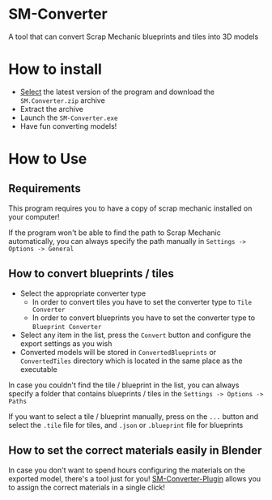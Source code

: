# SM-Converter
A tool that can convert Scrap Mechanic blueprints and tiles into 3D models

# How to install
- [Select](https://github.com/QuestionableM/SM-Converter/releases/latest) the latest version of the program and download the `SM.Converter.zip` archive
- Extract the archive
- Launch the `SM-Converter.exe`
- Have fun converting models!

# How to Use
## Requirements
This program requires you to have a copy of scrap mechanic installed on your computer!

If the program won't be able to find the path to Scrap Mechanic automatically, you can always specify the path manually in `Settings -> Options -> General`

## How to convert blueprints / tiles
- Select the appropriate converter type
    - In order to convert tiles you have to set the converter type to `Tile Converter`
    - In order to convert blueprints you have to set the converter type to `Blueprint Converter`
- Select any item in the list, press the `Convert` button and configure the export settings as you wish
- Converted models will be stored in `ConvertedBlueprints` or `ConvertedTiles` directory which is located in the same place as the executable

In case you couldn't find the tile / blueprint in the list, you can always specify a folder that contains blueprints / tiles in the `Settings -> Options -> Paths`<br>

If you want to select a tile / blueprint manually, press on the `...` button and select the `.tile` file for tiles, and `.json` or `.blueprint` file for blueprints

## How to set the correct materials easily in Blender
In case you don't want to spend hours configuring the materials on the exported model, there's a tool just for you! [SM-Converter-Plugin](https://github.com/QuestionableM/SM-Converter-Plugin) allows you to assign the correct materials in a single click!
